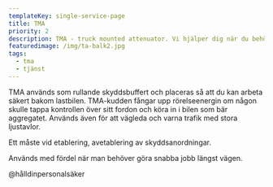 ```yaml
---
templateKey: single-service-page
title: TMA
priority: 2
description: TMA - truck mounted attenuator. Vi hjälper dig när du behöver!
featuredimage: /img/ta-balk2.jpg
tags:
  - tma
  - tjänst
---
```

TMA används som rullande skyddsbuffert och placeras så att du kan arbeta säkert bakom lastbilen. TMA-kudden fångar upp rörelseenergin om någon skulle tappa kontrollen över sitt fordon och köra in i bilen som bär aggregatet. Används även för att vägleda och varna trafik med stora ljustavlor.

E﻿tt måste vid etablering, avetablering av skyddsanordningar. 

A﻿nvänds med fördel när man behöver göra snabba jobb längst vägen.

@hålldinpersonalsäker